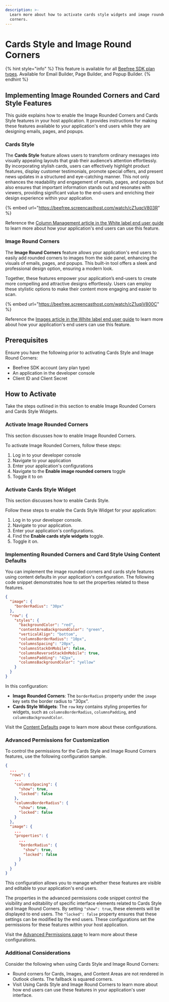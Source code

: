 ```yaml
---
description: >-
  Learn more about how to activate cards style widgets and image rounded
  corners.
---
```


# Cards Style and Image Round Corners

{% hint style="info" %}
This feature is available for all [Beefree SDK plan types](https://developers.beefree.io/pricing-plans). Available for Email Builder, Page Builder, and Popup Builder.
{% endhint %}

## Implementing Image Rounded Corners and Card Style Features

This guide explains how to enable the Image Rounded Corners and Cards Style features in your host application. It provides instructions for making these features available to your application's end users while they are designing emails, pages, and popups.

### Cards Style

The **Cards Style** feature allows users to transform ordinary messages into visually appealing layouts that grab their audience’s attention effortlessly. By incorporating stylish cards, users can effectively highlight product features, display customer testimonials, promote special offers, and present news updates in a structured and eye-catching manner. This not only enhances the readability and engagement of emails, pages, and popups but also ensures that important information stands out and resonates with viewers, providing significant value to the end-users and enriching their design experience within your application.

{% embed url="https://beefree.screencasthost.com/watch/cZ1uqcV803R" %}

Reference the [Column Management article in the White label end user guide](https://docs.beefree.io/end-user-guide/column-management#cards-style) to learn more about how your application's end users can use this feature.

### Image Round Corners

The **Image Round Corners** feature allows your application's end users to easily add rounded corners to images from the side panel, enhancing the visuals of emails, pages, and popups. This built-in tool offers a sleek and professional design option, ensuring a modern look.

Together, these features empower your application’s end-users to create more compelling and attractive designs effortlessly. Users can employ these stylistic options to make their content more engaging and easier to scan.

{% embed url="https://beefree.screencasthost.com/watch/cZ1uqiV800C" %}

Reference the [Images article in the White label end user guide](https://docs.beefree.io/end-user-guide/images#image-rounded-corners) to learn more about how your application's end users can use this feature.

## Prerequisites

Ensure you have the following prior to activating Cards Style and Image Round Corners:

* Beefree SDK account (any plan type)
* An application in the developer console
* Client ID and Client Secret

## How to Activate

Take the steps outlined in this section to enable Image Rounded Corners and Cards Style Widgets.

### Activate Image Rounded Corners

This section discusses how to enable Image Rounded Corners.

To activate Image Rounded Corners, follow these steps:

1. Log in to your developer console
2. Navigate to your application
3. Enter your application's configurations
4. Navigate to the **Enable image rounded corners** toggle
5. Toggle it to on

### Activate Cards Style Widget

This section discusses how to enable Cards Style.

Follow these steps to enable the Cards Style Widget for your application:

1. Log in to your developer console.
2. Navigate to your application.
3. Enter your application's configurations.
4. Find the **Enable cards style widgets** toggle.
5. Toggle it on.

### Implementing Rounded Corners and Card Style Using Content Defaults

You can implement the image rounded corners and cards style features using content defaults in your application's configuration. The following code snippet demonstrates how to set the properties related to these features.

```json
{
  "image": {
    "borderRadius": "30px"
  },
  "row": {
    "styles": {
      "backgroundColor": "red",
      "contentAreaBackgroundColor": "green",
      "verticalAlign": "bottom",
      "columnsBorderRadius": "10px",
      "columnsSpacing": "20px",
      "columnsStackOnMobile": false,
      "columnsReverseStackOnMobile": true,
      "columnsPadding": "42px",
      "columnsBackgroundColor": "yellow"
    }
  }
}
```

In this configuration:

* **Image Rounded Corners**: The `borderRadius` property under the `image` key sets the border radius to "30px".
* **Cards Style Widgets**: The `row` key contains styling properties for widgets, such as `columnsBorderRadius`, `columnsPadding`, and `columnsBackgroundColor`.

Visit the [Content Defaults](appearance/content-defaults.md#row) page to learn more about these configurations.

### Advanced Permissions for Customization

To control the permissions for the Cards Style and Image Round Corners features, use the following configuration sample.

```json
{
  ...
  "rows": {
    ...
    "columnsSpacing": {
      "show": true,
      "locked": false
    },
    "columnsBorderRadius": {
      "show": true,
      "locked": false
    }
  },
  "image": {
    ...
    "properties": {
      ...
      "borderRadius": {
        "show": true,
        "locked": false
      }
    }
  }
}
```

This configuration allows you to manage whether these features are visible and editable to your application's end users.

The properties in the advanced permissions code snippet control the visibility and editability of specific interface elements related to Cards Style and Image Round Corners. By setting `"show": true`, these elements will be displayed to end users. The `"locked": false` property ensures that these settings can be modified by the end users. These configurations set the permissions for these features within your host application.

Visit the [Advanced Permissions page](advanced-options/advanced-permissions.md#rows) to learn more about these configurations.

### Additional Considerations

Consider the following when using Cards Style and Image Round Corners:

* Round corners for Cards, Images, and Content Areas are not rendered in Outlook clients. The fallback is squared corners.
* Visit Using Cards Style and Image Round Corners to learn more about how end users can use these features in your application's user interface.
